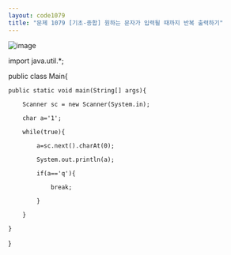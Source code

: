```yaml
---
layout: code1079
title: "문제 1079 [기초-종합] 원하는 문자가 입력될 때까지 반복 출력하기"
---
```

![image](https://user-images.githubusercontent.com/88480302/135276698-819c6fff-e7ca-4db8-9eee-0225212355be.png)

import java.util.*;

public class Main{

    public static void main(String[] args){
    
        Scanner sc = new Scanner(System.in);
        
        char a='1';
        
        while(true){
        
            a=sc.next().charAt(0);
            
            System.out.println(a);
            
            if(a=='q'){
            
                break;
                
            }          

        }
        
    }
    
}
